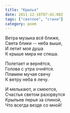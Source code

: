 ```yaml
---
title: "Крылья"
date: 2011-12-16T07:41:00Z
tags: ["светлое", "стихи"]
category: poem
---
```


Ветра музыка всё ближе,  
Света блики -- неба выше,  
И летит моя душа  
К крыше мира не спеша.

Полетает и вернётся,  
Голова с утра очнётся.  
Пламем мучая свечу  
К ветру неба я лечу.

И мелькают, и смеются,  
Счастья светом разорвутся  
Крыльев перья за спиной,  
Что всегда везде со мной!  
